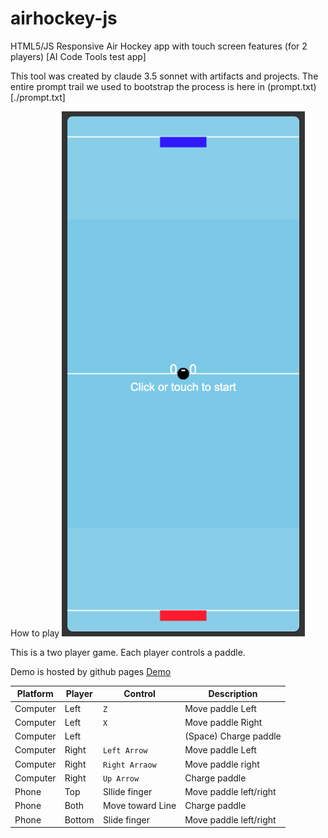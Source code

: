 # airhockey-js
HTML5/JS Responsive Air Hockey app with touch screen features (for 2 players) [AI Code Tools test app]

This tool was created by claude 3.5 sonnet with artifacts and projects. The entire prompt trail we used to bootstrap the process is here in (prompt.txt)[./prompt.txt]

How to play
![air-hockey.png](./img/air-hockey.png)

This is a two player game. Each player controls a paddle.

Demo is hosted by github pages
[Demo](https://dolan.github.io/airhockey-js/index.html)

| Platform|Player|Control|Description|
| -- | -- | -- | -- |
| Computer | Left | `Z` | Move paddle Left |
| Computer | Left | `X` | Move paddle Right |
| Computer | Left | ` ` | (Space) Charge paddle |
| Computer | Right| `Left Arrow` | Move paddle Left |
| Computer | Right| `Right Arraow` | Move paddle right |
| Computer | Right| `Up Arrow` | Charge paddle |
| Phone    | Top | Sllide finger | Move paddle left/right |
| Phone    | Both | Move toward Line | Charge paddle |
| Phone    | Bottom | Slide finger | Move paddle left/right |